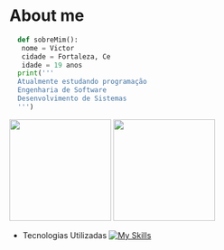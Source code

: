 # About me
```python
  def sobreMim():
   nome = Victor
   cidade = Fortaleza, Ce
   idade = 19 anos
  print('''
  Atualmente estudando programação
  Engenharia de Software
  Desenvolvimento de Sistemas
  ''')
```
<div>
  <img height="180em" src="https://github-readme-stats.vercel.app/api?username=victorlima11&show_icons=true&theme=tokyonight"/>
  <img height="180em" src="https://github-readme-stats.vercel.app/api/top-langs/?username=victorlima11&layout=compact&theme=tokyonight"/>
</div>


* Tecnologias Utilizadas
[![My Skills](https://skillicons.dev/icons?i=py,js,html,css,nodejs,react,ts,git,discord,github,md,ps,postgres,vercel,vite&theme=dark)](https://skillicons.dev)
